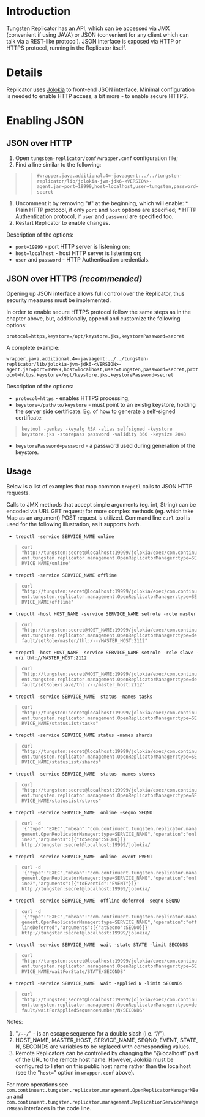 # Introduction #

Tungsten Replicator has an API, which can be accessed via JMX (convenient if using JAVA) or JSON (convenient for any client which can talk via a REST-like protocol). JSON interface is exposed via HTTP or HTTPS protocol, running in the Replicator itself.

# Details #

Replicator uses [Jolokia](http://www.jolokia.org) to front-end JSON interface. Minimal configuration is needed to enable HTTP access, a bit more - to enable secure HTTPS.

# Enabling JSON #

## JSON over HTTP ##

  1. Open `tungsten-replicator/conf/wrapper.conf` configuration file;
  1. Find a line similar to the following:
> > `#wrapper.java.additional.4=-javaagent:../../tungsten-replicator/lib/jolokia-jvm-jdk6-<VERSION>-agent.jar=port=19999,host=localhost,user=tungsten,password=secret`
  1. Uncomment it by removing "#" at the beginning, which will enable:
    * Plain HTTP protocol, if only `port` and `host` options are specified;
    * HTTP Authentication protocol, if `user` and `password` are specified too.
  1. Restart Replicator to enable changes.

Description of the options:

  * `port=19999` - port HTTP server is listening on;
  * `host=localhost` - host HTTP server is listening on;
  * `user` and `password` - HTTP Authentication credentials.

## JSON over HTTPS _(recommended)_ ##

Opening up JSON interface allows full control over the Replicator, thus security measures must be implemented.

In order to enable secure HTTPS protocol follow the same steps as in the chapter above, but, additionally, append and customize the following options:

`protocol=https,keystore=/opt/keystore.jks,keystorePassword=secret`

A complete example:

`wrapper.java.additional.4=-javaagent:../../tungsten-replicator/lib/jolokia-jvm-jdk6-<VERSION>-agent.jar=port=19999,host=localhost,user=tungsten,password=secret,protocol=https,keystore=/opt/keystore.jks,keystorePassword=secret`

Description of the options:

  * `protocol=https` - enables HTTPS processing;
  * `keystore=/path/to/keystore` - must point to an existig keystore, holding the server side certificate. Eg. of how to generate a self-signed certificate:

> `keytool -genkey -keyalg RSA -alias selfsigned -keystore keystore.jks -storepass password -validity 360 -keysize 2048`
  * `keystorePassword=password` - a password used during generation of the keystore.

## Usage ##

Below is a list of examples that map common `trepctl` calls to JSON HTTP requests.

Calls to JMX methods that accept simple arguments (eg. int, String) can be encoded via URL GET request; for more complex methods (eg. which take Map as an argument) POST request is utilized. Command line `curl` tool is used for the following illustration, as it supports both.

  * `trepctl -service SERVICE_NAME online`
> `curl "http://tungsten:secret@localhost:19999/jolokia/exec/com.continuent.tungsten.replicator.management.OpenReplicatorManager:type=SERVICE_NAME/online"`
  * `trepctl -service SERVICE_NAME offline`
> `curl "http://tungsten:secret@localhost:19999/jolokia/exec/com.continuent.tungsten.replicator.management.OpenReplicatorManager:type=SERVICE_NAME/offline"`
  * `trepctl -host HOST_NAME -service SERVICE_NAME setrole -role master`
> `curl "http://tungsten:secret@HOST_NAME:19999/jolokia/exec/com.continuent.tungsten.replicator.management.OpenReplicatorManager:type=default/setRole/master/thl:/--/MASTER_HOST:2112"`
  * `trepctl -host HOST_NAME -service SERVICE_NAME setrole -role slave -uri thl://MASTER_HOST:2112`
> `curl "http://tungsten:secret@HOST_NAME:19999/jolokia/exec/com.continuent.tungsten.replicator.management.OpenReplicatorManager:type=default/setRole/slave/thl:/--/master_host:2112"`
  * `trepctl -service SERVICE_NAME  status -names tasks`
> `curl "http://tungsten:secret@localhost:19999/jolokia/exec/com.continuent.tungsten.replicator.management.OpenReplicatorManager:type=SERVICE_NAME/statusList/tasks"`
  * `trepctl -service SERVICE_NAME status -names shards`
> `curl "http://tungsten:secret@localhost:19999/jolokia/exec/com.continuent.tungsten.replicator.management.OpenReplicatorManager:type=SERVICE_NAME/statusList/shards"`
  * `trepctl -service SERVICE_NAME  status -names stores`
> `curl "http://tungsten:secret@localhost:19999/jolokia/exec/com.continuent.tungsten.replicator.management.OpenReplicatorManager:type=SERVICE_NAME/statusList/stores"`
  * `trepctl -service SERVICE_NAME  online -seqno SEQNO`
> `curl -d '{"type":"EXEC","mbean":"com.continuent.tungsten.replicator.management.OpenReplicatorManager:type=SERVICE_NAME","operation":"online2","arguments":[{"toSeqno":SEQNO}]}' http://tungsten:secret@localhost:19999/jolokia/`
  * `trepctl -service SERVICE_NAME  online -event EVENT`
> `curl -d '{"type":"EXEC","mbean":"com.continuent.tungsten.replicator.management.OpenReplicatorManager:type=SERVICE_NAME","operation":"online2","arguments":[{"toEventId":"EVENT"}]}' http://tungsten:secret@localhost:19999/jolokia/`
  * `trepctl -service SERVICE_NAME  offline-deferred -seqno SEQNO`
> `curl -d '{"type":"EXEC","mbean":"com.continuent.tungsten.replicator.management.OpenReplicatorManager:type=SERVICE_NAME","operation":"offlineDeferred","arguments":[{"atSeqno":SEQNO}]}' http://tungsten:secret@localhost:19999/jolokia/`
  * `trepctl -service SERVICE_NAME  wait -state STATE -limit SECONDS`
> `curl "http://tungsten:secret@localhost:19999/jolokia/exec/com.continuent.tungsten.replicator.management.OpenReplicatorManager:type=SERVICE_NAME/waitForState/STATE/SECONDS"`
  * `trepctl -service SERVICE_NAME  wait -applied N -limit SECONDS`
> `curl "http://tungsten:secret@localhost:19999/jolokia/exec/com.continuent.tungsten.replicator.management.OpenReplicatorManager:type=default/waitForAppliedSequenceNumber/N/SECONDS"`

Notes:
  1. "`/--/`" - is an escape sequence for a double slash (i.e. “//”).
  1. HOST\_NAME, MASTER\_HOST, SERVICE\_NAME, SEQNO, EVENT, STATE, N, SECONDS  are variables to be replaced with corresponding values.
  1. Remote Replicators can be controlled by changing the “@localhost” part of the URL to the remote host name. However, Jolokia must be configured to listen on this public host name rather than the localhost (see the "`host=`" option in `wrapper.conf` above).

For more operations see `com.continuent.tungsten.replicator.management.OpenReplicatorManagerMBean` and `com.continuent.tungsten.replicator.management.ReplicationServiceManagerMBean` interfaces in the code line.